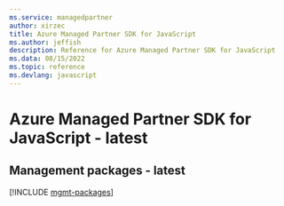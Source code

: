 ```yaml
---
ms.service: managedpartner
author: xirzec
title: Azure Managed Partner SDK for JavaScript
ms.author: jeffish
description: Reference for Azure Managed Partner SDK for JavaScript
ms.data: 08/15/2022
ms.topic: reference
ms.devlang: javascript
---
```

# Azure Managed Partner SDK for JavaScript - latest

## Management packages - latest
[!INCLUDE [mgmt-packages](managed-partner-mgmt-index.md)]